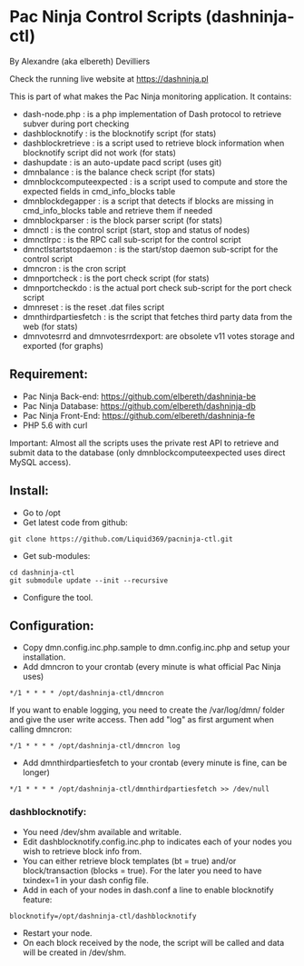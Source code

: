 # Pac Ninja Control Scripts (dashninja-ctl)
By Alexandre (aka elbereth) Devilliers

Check the running live website at https://dashninja.pl

This is part of what makes the Pac Ninja monitoring application.
It contains:
* dash-node.php : is a php implementation of Dash protocol to retrieve subver during port checking
* dashblocknotify : is the blocknotify script (for stats)
* dashblockretrieve : is a script used to retrieve block information when blocknotify script did not work (for stats)
* dashupdate : is an auto-update pacd script (uses git)
* dmnbalance : is the balance check script (for stats)
* dmnblockcomputeexpected : is a script used to compute and store the expected fields in cmd_info_blocks table
* dmnblockdegapper : is a script that detects if blocks are missing in cmd_info_blocks table and retrieve them if needed
* dmnblockparser : is the block parser script (for stats)
* dmnctl : is the control script (start, stop and status of nodes)
* dmnctlrpc : is the RPC call sub-script for the control script
* dmnctlstartstopdaemon : is the start/stop daemon sub-script for the control script
* dmncron : is the cron script
* dmnportcheck : is the port check script (for stats)
* dmnportcheckdo : is the actual port check sub-script for the port check script
* dmnreset : is the reset .dat files script
* dmnthirdpartiesfetch : is the script that fetches third party data from the web (for stats)
* dmnvotesrrd and dmnvotesrrdexport: are obsolete v11 votes storage and exported (for graphs)

## Requirement:
* Pac Ninja Back-end: https://github.com/elbereth/dashninja-be
* Pac Ninja Database: https://github.com/elbereth/dashninja-db
* Pac Ninja Front-End: https://github.com/elbereth/dashninja-fe
* PHP 5.6 with curl

Important: Almost all the scripts uses the private rest API to retrieve and submit data to the database (only dmnblockcomputeexpected uses direct MySQL access).

## Install:
* Go to /opt
* Get latest code from github:
```shell
git clone https://github.com/Liquid369/pacninja-ctl.git
```
* Get sub-modules:
```shell
cd dashninja-ctl
git submodule update --init --recursive
```
* Configure the tool.

## Configuration:
* Copy dmn.config.inc.php.sample to dmn.config.inc.php and setup your installation.
* Add dmncron to your crontab (every minute is what official Pac Ninja uses)
```
*/1 * * * * /opt/dashninja-ctl/dmncron
```
If you want to enable logging, you need to create the /var/log/dmn/ folder and give the user write access.
Then add "log" as first argument when calling dmncron:
```
*/1 * * * * /opt/dashninja-ctl/dmncron log
```
* Add dmnthirdpartiesfetch to your crontab (every minute is fine, can be longer)
```
*/1 * * * * /opt/dashninja-ctl/dmnthirdpartiesfetch >> /dev/null
```

### dashblocknotify:
* You need /dev/shm available and writable.
* Edit dashblocknotify.config.inc.php to indicates each of your nodes you wish to retrieve block info from.
* You can either retrieve block templates (bt = true) and/or block/transaction (blocks = true). For the later you need to have txindex=1 in your dash config file.
* Add in each of your nodes in dash.conf a line to enable blocknotify feature:
```
blocknotify=/opt/dashninja-ctl/dashblocknotify
```
* Restart your node.
* On each block received by the node, the script will be called and data will be created in /dev/shm.
